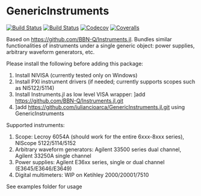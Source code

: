 # GenericInstruments

[![Build Status](https://travis-ci.com/iuliancioarca/GenericInstruments.jl.svg?branch=master)](https://travis-ci.com/iuliancioarca/GenericInstruments.jl)
[![Build Status](https://ci.appveyor.com/api/projects/status/github/iuliancioarca/GenericInstruments.jl?svg=true)](https://ci.appveyor.com/project/iuliancioarca/GenericInstruments-jl)
[![Codecov](https://codecov.io/gh/iuliancioarca/GenericInstruments.jl/branch/master/graph/badge.svg)](https://codecov.io/gh/iuliancioarca/GenericInstruments.jl)
[![Coveralls](https://coveralls.io/repos/github/iuliancioarca/GenericInstruments.jl/badge.svg?branch=master)](https://coveralls.io/github/iuliancioarca/GenericInstruments.jl?branch=master)

Based on https://github.com/BBN-Q/Instruments.jl. Bundles similar functionalities of instruments under a single generic object: power supplies, arbitrary waveform generators, etc.

Please install the following before adding this package:
1. Install NIVISA (currently tested only on Windows)
2. Install PXI instrument drivers (if needed; currently supports scopes such as NI5122/5114)
3. Install Instruments.jl as low level VISA wrapper: ]add https://github.com/BBN-Q/Instruments.jl.git
4. ]add https://github.com/iuliancioarca/GenericInstruments.jl.git
using GenericInstruments

Supported instruments:
1. Scope: Lecroy 6054A (should work for the entire 6xxx-8xxx series), NIScope 5122/5114/5152
2. Arbitrary waveform generators: Agilent 33500 series dual channel, Agilent 33250A single channel
3. Power supplies: Agilent E36xx series, single or dual channel (E3645/E3646/E3649)
4. Digital multimeters: WIP on Ketihley 2000/20001/7510

See examples folder for usage
